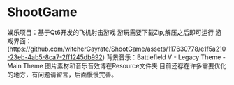 # ShootGame
娱乐项目：基于Qt6开发的飞机射击游戏
游玩需要下载Zip,解压之后即可运行
游戏界面：(https://github.com/witcherGayrate/ShootGame/assets/117630778/e1f5a210-23eb-4ab5-8ca7-2ff1245db992)
背景音乐：Battlefield V - Legacy Theme -Main Theme
图片素材和音乐音效博在Resource文件夹
目前还存在许多需要优化的地方，有问题请留言，后面慢慢完善。

